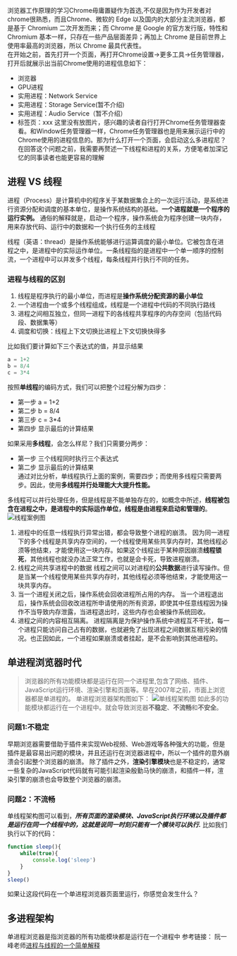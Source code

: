 浏览器工作原理的学习Chrome毋庸置疑作为首选,不仅是因为作为开发者对chrome很熟悉，而且Chrome、微软的 Edge 以及国内的大部分主流浏览器，都是基于 Chromium 二次开发而来；而 Chrome 是 Google 的官方发行版，特性和 Chromium 基本一样，只存在一些产品层面差异；再加上 Chrome 是目前世界上使用率最高的浏览器，所以 Chrome 最具代表性。  
在开始之前，首先打开一个页面，再打开Chrome设置->更多工具->任务管理器，打开后就展示出当前Chrome使用的进程信息如下：  
* 浏览器  
* GPU进程  
* 实用进程：Network Service
* 实用进程：Storage Service(暂不介绍)
* 实用进程：Audio Service（暂不介绍）
* 标签页：xxx
这里没有放图片，感兴趣的读者自行打开Chrome任务管理器查看。和Window任务管理器一样，Chrome任务管理器也是用来展示运行中的Chrome使用的进程信息的。那为什么打开一个页面，会启动这么多进程尼？  
在回答这个问题之前，我需要再赘述一下线程和进程的关系，方便笔者加深记忆的同事读者也能更容易的理解
## 进程 VS 线程 

进程（Process）是计算机中的程序关于某数据集合上的一次运行活动，是系统进行资源分配和调度的基本单位，是操作系统结构的基础。**一个进程就是一个程序的运行实例。**
通俗的解释就是，启动一个程序，操作系统会为程序创建一块内存，用来存放代码、运行中的数据和一个执行任务的主线程

线程（英语：thread）是操作系统能够进行运算调度的最小单位。它被包含在进程之中，是进程中的实际运作单位。一条线程指的是进程中一个单一顺序的控制流，一个进程中可以并发多个线程，每条线程并行执行不同的任务。
### 进程与线程的区别
1. 线程是程序执行的最小单位，而进程是**操作系统分配资源的最小单位**
2. 一个进程由一个或多个线程组成，线程是一个进程中代码的不同执行路线
3. 进程之间相互独立，但同一进程下的各线程共享程序的内存空间（包括代码段、数据集等）
4. 调度和切换：线程上下文切换比进程上下文切换快得多

比如我们要计算如下三个表达式的值，并显示结果
```js
a = 1+2
b = 8/4
c = 3*4
``` 
按照**单线程**的编码方式，我们可以把整个过程分解为四步：  
* 第一步  a = 1+2
* 第二步  b = 8/4
* 第三步  c = 3*4  
* 第四步 显示最后的计算结果  

如果采用**多线程**，会怎么样尼？我们只需要分两步：
* 第一步 三个线程同时执行三个表达式
* 第二步 显示最后的计算结果  
通过对比分析，单线程执行上面的案例，需要四步；而使用多线程只需要两步。因此，使用**多线程并行处理能大大提升性能。**

多线程可以并行处理任务，但是线程是不能单独存在的，如概念中所述，**线程被包含在进程之中，是进程中的实际运作单位，线程是由进程来启动和管理的**。
![线程案例图](https://github.com/doubone/javascript/blob/master/docs/images/%E7%BA%BF%E7%A8%8B%E8%BF%90%E8%A1%8C%E5%9B%BE.png "图片title展示")

1. 进程中的任意一线程执行异常出错，都会导致整个进程的崩溃。
因为同一进程下的多个线程是共享内存空间的，一个线程使用某些共享内存时，其他线程必须等他结束，才能使用这一块内存。如果这个线程出于某种原因崩溃**线程锁死**，其他线程也就没办法正常工作，也就是会卡死，导致进程崩溃。
2. 线程之间共享进程中的数据
线程之间可以对进程的**公共数据**进行读写操作。但是当某一个线程使用某些共享内存时，其他线程必须等他结束，才能使用这一块共享内存。
3. 当一个进程关闭之后，操作系统会回收进程所占用的内存。
当一个进程退出后，操作系统会回收改进程所申请使用的所有资源，即使其中任意线程因为操作不当导致内存泄露，当进程退出时，这些内存也会被操作系统回收。
4. 进程之间的内容相互隔离。
进程隔离是为保护操作系统中进程互不干扰，每一个进程只能访问自己占有的数据，也就避免了出现进程之间数据互相污染的情况。也正因如此，一个进程如果崩溃或者挂起，是不会影响到其他进程的。
## 单进程浏览器时代
>浏览器的所有功能模块都是运行在同一个进程里,包含了网络、插件、JavaScript运行环境、渲染引擎和页面等。早在2007年之前，市面上浏览器都是单进程的。
单进程浏览器架构图如下：
![单线程架构图](https://github.com/doubone/javascript/blob/master/docs/images/%E7%BA%BF%E7%A8%8B%E8%BF%90%E8%A1%8C%E5%9B%BE.png "单线程架构图")
如此多的功能模块都运行在一个进程中。就会导致浏览器**不稳定**、**不流畅**和**不安全**。
### 问题1:不稳定
早期浏览器需要借助于插件来实现Web视频、Web游戏等各种强大的功能，但是插件是最容易出问题的模块，并且还运行在浏览器进程中，所以一个插件的意外崩溃会引起整个浏览器的崩溃。
除了插件之外，**渲染引擎模块**也是不稳定的，通常一些复杂的JavaScript代码就有可能引起渲染殷勤马快的崩溃，和插件一样，渲染引擎的崩溃也会导致整个浏览器的崩溃。

### 问题2：不流畅
单线程架构图可以看到，***所有页面的渲染模块、JavaScript执行环境以及插件都是运行在同一个线程中的，这就是说同一时刻只能有一个模块可以执行.***
比如我们执行以下的代码：
```js
function sleep(){
    while(true){
        console.log('sleep')
    }
}
sleep()
```
如果让这段代码在一个单进程浏览器页面里运行，你感觉会发生什么？


## 多进程架构
单进程浏览器是指浏览器的所有功能模块都是运行在一个进程中
参考链接：
阮一峰老师[进程与线程的一个简单解释](http://www.ruanyifeng.com/blog/2013/04/processes_and_threads.html?utm_source=feedly)